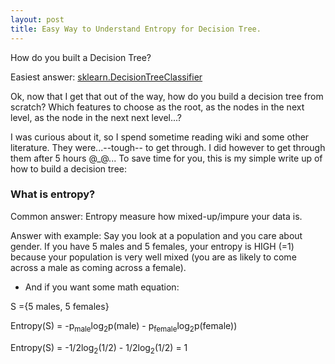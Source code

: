 ```yaml
---
layout: post
title: Easy Way to Understand Entropy for Decision Tree.
---
```

 
How do you built a Decision Tree? 

Easiest answer: [sklearn.DecisionTreeClassifier](http://scikit-learn.org/stable/modules/tree.html)

Ok, now that I get that out of the way, how do you build a decision tree from scratch? Which features to choose as the root, as the nodes in the next level, as the node in the next next level...? 

I was curious about it, so I spend sometime reading wiki and some other literature. They were...--tough-- to get through. I did however to get through them after 5 hours @_@... To save time for you, this is my simple write up of how to build a decision tree:


### What is entropy?
Common answer: Entropy measure how mixed-up/impure your data is.

Answer with example: Say you look at a population and you care about gender. If you have 5 males and 5 females, your entropy is HIGH (=1) because your population is very well mixed (you are as likely to come across a male as coming across a female).

* And if you want some math equation:

S ={5 males, 5 females}

Entropy(S) = -p<sub>male</sub>log<sub>2</sub>p(male) - p<sub>female</sub>log<sub>2</sub>p(female)</sub>) 



Entropy(S) = -1/2log<sub>2</sub>(1/2) - 1/2log<sub>2</sub>(1/2) = 1 


 

